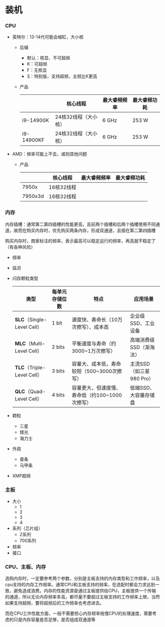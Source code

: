 # 装机

### CPU

- 英特尔：13-14代可能会缩缸，大小核

  - 后缀

    - 默认：核显、不可超频
    - K：可超频
    - F：无核显
    - S：特别版，支持超频，主频比K更高


  - 产品

    |            | 核心线程             | 最大睿频频率 | 最大睿频功耗 |
    | ---------- | -------------------- | ------------ | ------------ |
    | i9-14900K  | 24核32线程（大小核） | 6 GHz        | 253 W        |
    | i9-14900KF | 24核32线程（大小核） | 6 GHz        | 253 W        |

- AMD：频率可能上不去，或则其他问题

  - 产品

    |         | 核心线程   | 最大睿频频率 | 最大睿频功耗 |
    | ------- | ---------- | ------------ | ------------ |
    | 7950x   | 16核32线程 |              |              |
    | 7950x3d | 16核32线程 |              |              |

    

### 内存

内存插槽：通常第二第四插槽的性能更高，且前两个插槽和后两个插槽使用不同通道，故而在购买内存时，优先购买两条内存，形成双通道，且插在第二第四插槽

购买内存时，商家标注的频率，表示最高可以稳定运行的频率，再高就不稳定了（有各种风险）

- 频率
- 延迟
- 闪存颗粒类型

  | 类型                         | 每单元存储位数 | 特点                                           | 应用场景                 |
  | ---------------------------- | -------------- | ---------------------------------------------- | ------------------------ |
  | **SLC**（Single-Level Cell） | 1 bit          | 速度快、寿命长（10万次擦写）、成本高           | 企业级SSD、工业设备      |
  | **MLC**（Multi-Level Cell）  | 2 bits         | 平衡速度与寿命（约3000~1万次擦写）             | 高端消费级SSD（渐淘汰）  |
  | **TLC**（Triple-Level Cell） | 3 bits         | 容量大、成本低，寿命较短（500~3000次擦写）     | 主流SSD（如三星980 Pro） |
  | **QLC**（Quad-Level Cell）   | 4 bits         | 容量更大，但速度慢、寿命低（约100~1000次擦写） | 低端SSD、大容量存储盘    |

  
- 颗粒
  - 三星
  - 镁光
  - 海力士
- 外观
  - 普条
  - 马甲条
- XMP超频

### 主板

- 大小
  - 1
  - 2
  - 3
  - 4
- 系列（芯片组）
  - Z系列
  - 700系列
- 频率
- 接口

### CPU、主板、内存

选购内存时，一定要参考两个参数，分别是主板支持的内存类型和工作频率，以及cpu支持的内存工作频率。通常CPU和主板支持的频率，在选配时都会力求达到一致，避免造成浪费。内存的性能资源是通过主板提供给CPU，主板提供一个传输的通道，所以无论内存频率多高，都尽量不要超过主板支持的工作频率上限，当然如果支持超频，要将超频后的工作频率也考虑进去。

而在CPU工作性能方面，一般不需要担心内存频率拖慢CPU的处理速度，需要考虑的只是内存容量是否足够，是否组成双通道等